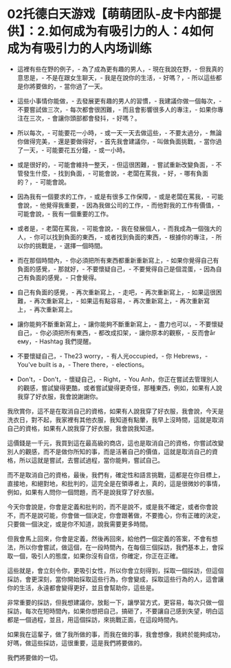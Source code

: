 # 02托德白天游戏【萌萌团队-皮卡内部提供】：2.如何成为有吸引力的人：4如何成为有吸引力的人内场训练

- 這裡有些在野的例子，- 為了成為更有趣的男人，- 現在我說在野，- 但我真的意思是，- 不是在跟女生聊天，- 我是在說你的生活，- 好嗎？，- 所以這些都是你將要做的，- 當你過了一天。

- 這些小事情你能做，- 去發展更有趣的男人的習慣，- 我建議你做一個每次，- 不要嘗試做三次，- 每次都會很困難，- 而且會影響很多人的專注，- 如果你專注在三次，- 會讓你頭部都會發抖，- 好嗎？。

- 所以每次，- 可能要花一小時，- 或一天一天去做這些，- 不要太過分，- 無論你做得完美，- 還是要做得好，- 首先我會建議你，- 叫做負面挑戰，- 當你過了一天，- 可能要花五分鐘，- 或一小時。

- 或是很好的，- 可能會維持一整天，- 但這很困難，- 嘗試重新改變負面，- 不管發生什麼，- 找到負面，- 可能會說，- 老闆在罵我，- 好，- 哪有負面的？，- 可能會說。

- 因為我有一個要求的工作，- 或是有很多工作保障，- 或是老闆在罵我，- 可能會說，- 他覺得我重要，- 因為我做公司的工作，- 而他對我的工作有價值，- 可能會說，- 我有一個重要的工作。

- 或者是，- 老闆在罵我，- 可能會說，- 我在發展個人，- 而我成為一個強大的人，- 你可以找到負面的東西，- 或者找到負面的東西，- 根據你的專注，- 所以你的挑戰是，- 選擇一個時間。

- 而在那個時間內，- 你必須把所有東西都重新重新寫上，- 如果你覺得自己有負面的感覺，- 那就好，- 不要懷疑自己，- 不要覺得自己是個混蛋，- 因為自己有負面的感覺，- 只會覺得。

- 自己有負面的感覺，- 再次重新寫上，- 走吧，- 再次重新寫上，- 如果這很困難，- 再次重新寫上，- 如果這有點容易，- 再次重新寫上，- 再次重新寫上，- 再次重新寫上。

- 讓你能夠不斷重新寫上，- 讓你能夠不斷重新寫上，- 盡力也可以，- 不要懷疑自己，- 你必須把所有東西，- 都改成扣架，- 讓你原本的觀察，- 反而會år ему，- Hashtag 我們提醒。

- 不要懷疑自己，- The23 worry，- 有人光occupied，- 你 Hebrews，- You've built is a，- There there，-  elections。

- Don't，- Don't，- 懷疑自己，- Right，- You Anh，你正在嘗試去管理別人的觀感，嘗試變得更酷，或者嘗試變得更奇怪，那種東西，例如，如果有人說我穿了好衣服，我會說謝謝你。

我欣賞你，這不是在取消自己的資格，如果有人說我穿了好衣服，我會說，今天是洗衣日，對不起，我家裡有其他衣服，我知道有點暈，我早上沒時間，這就是取消自己的資格，如果有人說我穿了好衣服，我會說我知道。

這價錢是一千元，我買到這在最高級的商店，這也是取消自己的資格，你嘗試改變別人的觀感，而不是做你所知的事，而是活著自己的價值，這就是取消自己的資格，所以這就是嘗試，去嘗試過程，當你能夠，嘗試自己。

而不是取消自己的資格，最後，我們有，確定性和語言挑戰，這都是在你目標上，直接地，和絕對地，和批判的，這完全是在領導者上，真的，這是很微妙的事情，例如，如果有人問你一個問題，而不是說我穿了好衣服。

今天你會說是，你會是定義和批判的，而不是說不，或是我不確定，或者你會說不，而不是說可能，你會做一個決定，你會跟著做，不要擔心，你有正確的決定，只要做一個決定，或是你不知道，說我需要更多時間。

但我會馬上回來，你會是定義，然後再回來，給他們一個定義的答案，不會有想法，所以你會嘗試，做這個，在一段時間內，在每個三個採訪，我們基本上，會採取一個，吸引人的態度，如果你沒有自信，你確定，你正在正確。

這些就是，會立刻令你，更吸引女性，所以你會立刻得到，採取一個採訪，但這個採訪，會更深刻，當你開始採取這些行為，你會變成，採取這些行為的人，這會讓你的生活，永遠都會變得更好，並且會幫助你，這些是。

非常重要的採訪，但我想建議你，放鬆一下，讓學習方式，更容易，每次只做一個採訪，每次在短時間內，如果你想把自己，搞砸了，不要讓自己感到失望，明白這都是一個過程，並且，用這個採訪，來挑戰正面，在這段時間內。

如果我在這輩子，做了我所做的事，而我在做的事，我會想像，我終於能夠成功，好嗎，做這些採訪，這很重要，這是我們將要做的。

我們將要做的一切。
